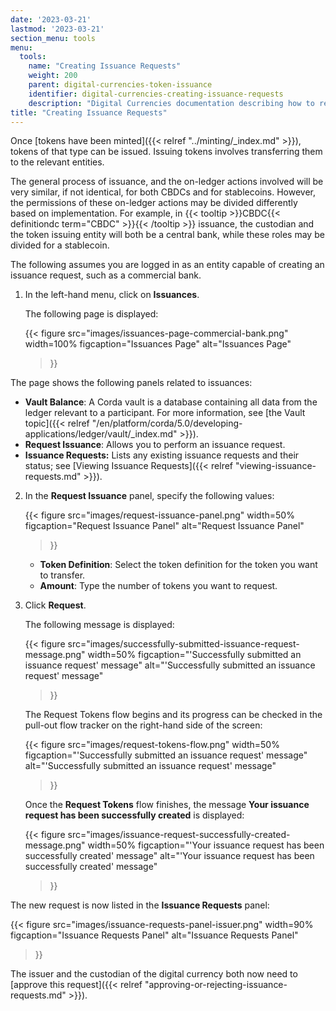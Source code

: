 ```yaml
---
date: '2023-03-21'
lastmod: '2023-03-21'
section_menu: tools
menu:
  tools:
    name: "Creating Issuance Requests"
    weight: 200
    parent: digital-currencies-token-issuance
    identifier: digital-currencies-creating-issuance-requests
    description: "Digital Currencies documentation describing how to request an issuance of tokens via the GUI"
title: "Creating Issuance Requests"
---
```


Once [tokens have been minted]({{< relref "../minting/_index.md" >}}), tokens of that type can be issued. Issuing tokens involves transferring them to the relevant entities.  

The general process of issuance, and the on-ledger actions involved will be very similar, if not identical, for both CBDCs and for stablecoins. However, the permissions of these on-ledger actions may be divided differently based on implementation. For example, in {{< tooltip >}}CBDC{{< definitiondc term="CBDC" >}}{{< /tooltip >}} issuance, the custodian and the token issuing entity will both be a central bank, while these roles may be divided for a stablecoin.

The following assumes you are logged in as an entity capable of creating an issuance request, such as a commercial bank.

1. In the left-hand menu, click on **Issuances**.

   The following page is displayed:
   
   {{< 
      figure
	  src="images/issuances-page-commercial-bank.png"
      width=100%
	  figcaption="Issuances Page"
	  alt="Issuances Page"
   >}}

  The page shows the following panels related to issuances:

  * **Vault Balance**: A Corda vault is a database containing all data from the ledger relevant to a participant. For more information, see [the Vault topic]({{< relref "/en/platform/corda/5.0/developing-applications/ledger/vault/_index.md" >}}).
  * **Request Issuance**: Allows you to perform an issuance request.
  * **Issuance Requests:** Lists any existing issuance requests and their status; see [Viewing Issuance Requests]({{< relref "viewing-issuance-requests.md" >}}).

2. In the **Request Issuance** panel, specify the following values:

   {{< 
      figure
	  src="images/request-issuance-panel.png"
      width=50%
	  figcaption="Request Issuance Panel"
	  alt="Request Issuance Panel"
   >}}


   * **Token Definition**: Select the token definition for the token you want to transfer.
   * **Amount**: Type the number of tokens you want to request.
   
3. Click **Request**. 

   The following message is displayed:
   
   {{< 
      figure
	  src="images/successfully-submitted-issuance-request-message.png"
      width=50%
	  figcaption="'Successfully submitted an issuance request' message"
	  alt="'Successfully submitted an issuance request' message"
   >}}
   
   The Request Tokens flow begins and its progress can be checked in the pull-out flow tracker on the right-hand side of the screen:

   {{< 
      figure
	  src="images/request-tokens-flow.png"
      width=50%
	  figcaption="'Successfully submitted an issuance request' message"
	  alt="'Successfully submitted an issuance request' message"
   >}}
   
   Once the **Request Tokens** flow finishes, the message **Your issuance request has been successfully created** is displayed:

   {{< 
      figure
	  src="images/issuance-request-successfully-created-message.png"
      width=50%
	  figcaption="'Your issuance request has been successfully created' message"
	  alt="'Your issuance request has been successfully created' message"
   >}}

The new request is now listed in the **Issuance Requests** panel:

   {{< 
      figure
	  src="images/issuance-requests-panel-issuer.png"
      width=90%
	  figcaption="Issuance Requests Panel"
	  alt="Issuance Requests Panel"
   >}}

The issuer and the custodian of the digital currency both now need to [approve this request]({{< relref "approving-or-rejecting-issuance-requests.md" >}}).